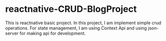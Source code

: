 # reactnative-CRUD-BlogProject

This is reactnative basic project. In this project, I am implement simple crud operations. For state management, I am using Context Api and using json-server for making api for development.
